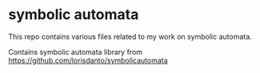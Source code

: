 # symbolic automata

This repo contains various files related to my work on symbolic automata.

Contains symbolic automata library from https://github.com/lorisdanto/symbolicautomata